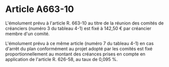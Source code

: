 # Article A663-10

<p>L'émolument prévu à l'article R. 663-10 au titre de la réunion des comités de créanciers (numéro 3 du tableau 4-1) est fixé à 142,50 € par créancier membre d'un comité.</p><p>L'émolument prévu à ce même article (numéro 7 du tableau 4-1) en cas d'arrêt du plan conformément au projet adopté par les comités est fixé proportionnellement au montant des créances prises en compte en application de l'article R. 626-58, au taux de 0,095 %.</p>